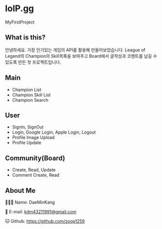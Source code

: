 # lolP.gg
MyFirstProject

What is this?
-------------
안녕하세요. 가장 인기있는 게임의 API를 활용해 만들어보았습니다.
League of Legend의 Champion의 Skill목록을 보여주고
Board에서 글작성과 코멘트를 남길 수 있도록 만든 첫 프로젝트입니다.

Main
----
- Champion List
- Champion Skill List
- Champion Search

User
----
- SignIn, SignOut
- Login, Google Login, Apple Login, Logout
- Profile Image Upload
- Profile Update

Community(Board)
----------------
- Create, Read, Update
- Comment Create, Read


About Me
--------
🙋🏻‍♂️ Name: DaeMinKang

📧 E-mail: <kdm43211991@gmail.com>

🐱 Github: <https://github.com/zoop1259>
